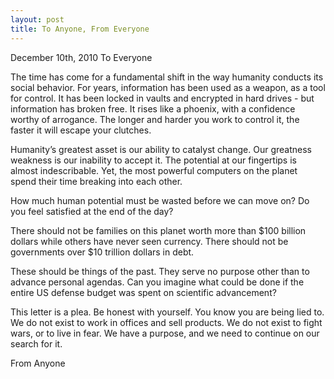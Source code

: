 ```yaml
---
layout: post
title: To Anyone, From Everyone
---
```


December 10th, 2010
To Everyone

The time has come for a fundamental shift in the way humanity conducts its social behavior. For years, information has been used as a weapon, as a tool for control. It has been locked in vaults and encrypted in hard drives - but information has broken free. It rises like a phoenix, with a confidence worthy of arrogance. The longer and harder you work to control it, the faster it will escape your clutches.

Humanity’s greatest asset is our ability to catalyst change. Our greatness weakness is our inability to accept it. The potential at our fingertips is almost indescribable. Yet, the most powerful computers on the planet spend their time breaking into each other.

How much human potential must be wasted before we can move on? Do you feel satisfied at the end of the day?

There should not be families on this planet worth more than $100 billion dollars while others have never seen currency. There should not be governments over $10 trillion dollars in debt.

These should be things of the past. They serve no purpose other than to advance personal agendas. Can you imagine what could be done if the entire US defense budget was spent on scientific advancement?

This letter is a plea. Be honest with yourself. You know you are being lied to. We do not exist to work in offices and sell products. We do not exist to fight wars, or to live in fear. We have a purpose, and we need to continue on our search for it.

From Anyone
